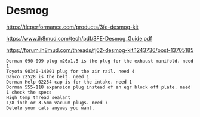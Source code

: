 # Desmog
https://tlcperformance.com/products/3fe-desmog-kit

https://www.ih8mud.com/tech/pdf/3FE-Desmog_Guide.pdf

https://forum.ih8mud.com/threads/fj62-desmog-kit.1243736/post-13705185
```
Dorman 090-099 plug m26x1.5 is the plug for the exhaust manifold. need 1
Toyota 90340-14001 plug for the air rail. need 4
Dayco 22528 is the belt. need 1
Dorman Help 02254 cap is for the intake. need 1
Dorman 555-118 expansion plug instead of an egr block off plate. need 1 check the specs
High temp thread sealant
1/8 inch or 3.5mm vacuum plugs. need 7
Delete your cats anyway you want.
```
